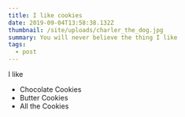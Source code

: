 ```yaml
---
title: I like cookies
date: 2019-09-04T13:58:38.132Z
thumbnail: /site/uploads/charler_the_dog.jpg
summary: You will never believe the thing I like
tags:
  - post
---
```

I like

* Chocolate Cookies
* Butter Cookies
* All the Cookies
